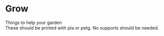 # Grow
Things to help your garden
<br>
These should be printed with pla or petg. No supports should be needed.

